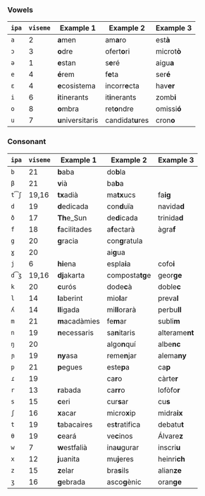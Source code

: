 ### Vowels

| `ipa` | `viseme` | Example 1         | Example 2        | Example 3      |
|-------|----------|-------------------|------------------|----------------|
| `a`   | 2        | **a**men          | am**a**ro        | est**à**       |
| `ɔ`   | 3        | **o**dre          | ofert**o**ri     | microt**ò**    |
| `ə`   | 1        | **e**stan         | s**e**ré         | aigu**a**      |
| `e`   | 4        | **é**rem          | f**e**ta         | ser**é**       |
| `ɛ`   | 4        | **e**cosistema    | incorr**e**cta   | hav**er**      |
| `i`   | 6        | **i**tinerants    | it**i**nerants   | zomb**i**      |
| `o`   | 8        | **o**mbra         | ret**o**ndre     | omissi**ó**    |
| `u`   | 7        | **u**niversitaris | candidat**u**res | cron**o**      |

### Consonant

| `ipa` | `viseme` | Example 1         | Example 2        | Example 3      |
|-------|----------|-------------------|------------------|----------------|
| `b`   | 21       | **b**aba          | do**b**la        |                |
| `β`   | 21       | **v**ià           | ba**b**a         |                |
| `t͡ʃ` | 19,16    | **tx**adià        | ma**tx**ucs      | fa**ig**       |
| `d`   | 19       | **d**edicada      | con**d**uïa      | navida**d**    |
| `ð`   | 17       | **Th**e_Sun       | de**d**icada     | trinida**d**   |
| `f`   | 18       | **f**acilitades   | a**f**ectarà     | àgra**f**      |
| `g`   | 20       | **g**racia        | con**g**ratula   |                |
| `ɣ`   | 20       |                   | ai**g**ua        |                |
| `j`   | 6        | **hi**ena         | espla**i**a      | cofo**i**      |
| `d͡ʒ` | 19,16    | **dj**akarta      | composta**tg**e  | geor**ge**     |
| `k`   | 20       | **c**urós         | dode**c**à       | doble**c**     |
| `l`   | 14       | **l**aberint      | mio**l**ar       | preva**l**     |
| `ʎ`   | 14       | **ll**igada       | mi**ll**orarà    | perbu**ll**    |
| `m`   | 21       | **m**acadàmies    | fe**m**ar        | subli**m**     |
| `n`   | 19       | **n**ecessaris    | sa**n**itaris    | alterame**nt** |
| `ŋ`   | 20       |                   | algo**n**quí     | albe**nc**     |
| `ɲ`   | 19       | **ny**asa         | reme**n**jar     | alema**ny**    |
| `p`   | 21       | **p**egues        | este**p**a       | ca**p**        |
| `ɾ`   | 19       |                   | ca**r**o         | càrte**r**     |
| `r`   | 13       | **r**abada        | ca**rr**o        | lofòfo**r**    |
| `s`   | 15       | **c**eri          | cur**s**ar       | cu**s**        |
| `ʃ`   | 16       | **x**acar         | micro**x**ip     | midra**ix**    |
| `t`   | 19       | **t**abacaires    | es**t**ratifica  | debatu**t**    |
| `θ`   | 19       | **c**eará         | ve**c**inos      | Álvare**z**    |
| `w`   | 7        | **w**estfalià     | ina**u**gurar    | inscri**u**    |
| `x`   | 12       | **j**uanita       | mu**j**eres      | heinri**ch**   |
| `z`   | 15       | **z**elar         | bra**s**ils      | alian**ze**    |
| `ʒ`   | 16       | **g**ebrada       | asco**g**ènic    | oran**ge**     |